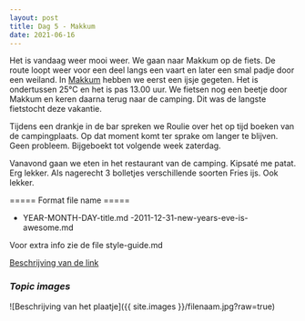 ```yaml
---
layout: post
title: Dag 5 - Makkum
date: 2021-06-16
---
```

Het is vandaag weer mooi weer. We gaan naar Makkum op de fiets. De route loopt weer voor een deel langs een vaart en later een smal padje door een weiland. In [Makkum](https://nl.m.wikipedia.org/wiki/Makkum_(dorp)) hebben we eerst een ijsje gegeten. Het is ondertussen 25°C en het is pas 13.00 uur. We fietsen nog een beetje door Makkum en keren daarna terug naar de camping. Dit was de langste fietstocht deze vakantie.  

Tijdens een drankje in de bar spreken we Roulie over het op tijd boeken van de campingplaats. Op dat moment komt ter sprake om langer te blijven. Geen probleem. Bijgeboekt tot volgende week zaterdag.  

Vanavond gaan we eten in het restaurant van de camping. Kipsaté me patat. Erg lekker. Als nagerecht 3 bolletjes verschillende soorten Fries ijs. Ook lekker.

===== Format file name =====
- YEAR-MONTH-DAY-title.md
-2011-12-31-new-years-eve-is-awesome.md

Voor extra info zie de file style-guide.md  

[Beschrijving van de link](http://example.com)  


### *Topic images*  

![Beschrijving van het plaatje]({{ site.images }}/filenaam.jpg?raw=true)
